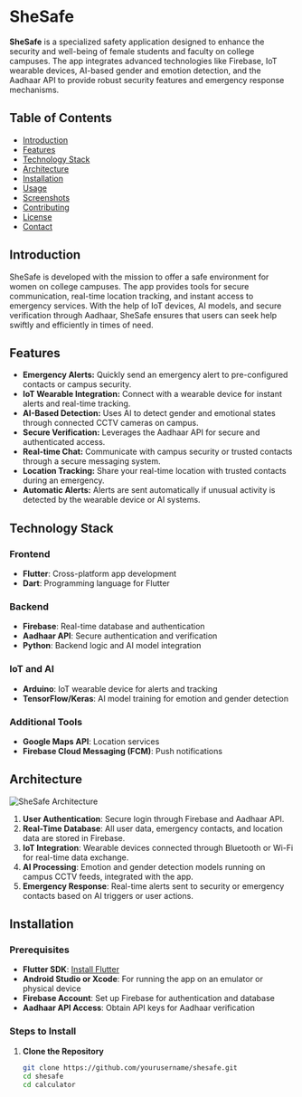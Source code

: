 # SheSafe

**SheSafe** is a specialized safety application designed to enhance the security and well-being of female students and faculty on college campuses. The app integrates advanced technologies like Firebase, IoT wearable devices, AI-based gender and emotion detection, and the Aadhaar API to provide robust security features and emergency response mechanisms.

## Table of Contents

- [Introduction](#introduction)
- [Features](#features)
- [Technology Stack](#technology-stack)
- [Architecture](#architecture)
- [Installation](#installation)
- [Usage](#usage)
- [Screenshots](#screenshots)
- [Contributing](#contributing)
- [License](#license)
- [Contact](#contact)

## Introduction

SheSafe is developed with the mission to offer a safe environment for women on college campuses. The app provides tools for secure communication, real-time location tracking, and instant access to emergency services. With the help of IoT devices, AI models, and secure verification through Aadhaar, SheSafe ensures that users can seek help swiftly and efficiently in times of need.

## Features

- **Emergency Alerts:** Quickly send an emergency alert to pre-configured contacts or campus security.
- **IoT Wearable Integration:** Connect with a wearable device for instant alerts and real-time tracking.
- **AI-Based Detection:** Uses AI to detect gender and emotional states through connected CCTV cameras on campus.
- **Secure Verification:** Leverages the Aadhaar API for secure and authenticated access.
- **Real-time Chat:** Communicate with campus security or trusted contacts through a secure messaging system.
- **Location Tracking:** Share your real-time location with trusted contacts during an emergency.
- **Automatic Alerts:** Alerts are sent automatically if unusual activity is detected by the wearable device or AI systems.

## Technology Stack

### Frontend
- **Flutter**: Cross-platform app development
- **Dart**: Programming language for Flutter

### Backend
- **Firebase**: Real-time database and authentication
- **Aadhaar API**: Secure authentication and verification
- **Python**: Backend logic and AI model integration

### IoT and AI
- **Arduino**: IoT wearable device for alerts and tracking
- **TensorFlow/Keras**: AI model training for emotion and gender detection

### Additional Tools
- **Google Maps API**: Location services
- **Firebase Cloud Messaging (FCM)**: Push notifications

## Architecture

![SheSafe Architecture](path_to_architecture_diagram.png)

1. **User Authentication**: Secure login through Firebase and Aadhaar API.
2. **Real-Time Database**: All user data, emergency contacts, and location data are stored in Firebase.
3. **IoT Integration**: Wearable devices connected through Bluetooth or Wi-Fi for real-time data exchange.
4. **AI Processing**: Emotion and gender detection models running on campus CCTV feeds, integrated with the app.
5. **Emergency Response**: Real-time alerts sent to security or emergency contacts based on AI triggers or user actions.

## Installation

### Prerequisites
- **Flutter SDK**: [Install Flutter](https://flutter.dev/docs/get-started/install)
- **Android Studio or Xcode**: For running the app on an emulator or physical device
- **Firebase Account**: Set up Firebase for authentication and database
- **Aadhaar API Access**: Obtain API keys for Aadhaar verification

### Steps to Install

1. **Clone the Repository**
   ```bash
   git clone https://github.com/yourusername/shesafe.git
   cd shesafe
   cd calculator
